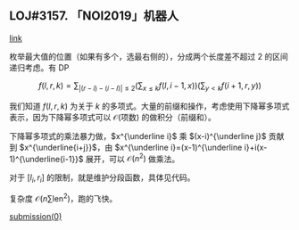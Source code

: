 ## LOJ#3157. 「NOI2019」机器人

[link](https://loj.ac/p/3157)

枚举最大值的位置（如果有多个，选最右侧的），分成两个长度差不超过 $2$ 的区间递归考虑。有 DP

$$
f(l,r,k)=\sum_{|(r-i)-(i-l)|\le 2}\left(\sum_{x\le k}f(l,i-1,x)\right)\left(\sum_{y< k}f(i+1,r,y)\right)
$$

我们知道 $f(l,r,k)$ 为关于 $k$ 的多项式。大量的前缀和操作，考虑使用下降幂多项式表示，因为下降幂多项式可以 $\mathcal O(\text{项数})$ 的做积分（前缀和）。

下降幂多项式的乘法暴力做，$x^{\underline i}$ 乘 $(x-i)^{\underline j}$ 贡献到 $x^{\underline{i+j}}$，由 $x^{\underline i}=(x-1)^{\underline i}+i(x-1)^{\underline{i-1}}$ 展开，可以 $\mathcal O(n^2)$ 做乘法。

对于 $[l_i,r_i]$ 的限制，就是维护分段函数，具体见代码。

复杂度 $\mathcal O(n\sum \mathrm{len}^2)$，跑的飞快。

[submission(0)](https://loj.ac/s/1336139)

